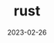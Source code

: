 ---
title: rust
description: ""
date: 2023-02-26
tags:
  - 202302
  - rust
categories:
  - rust
menu: main
---